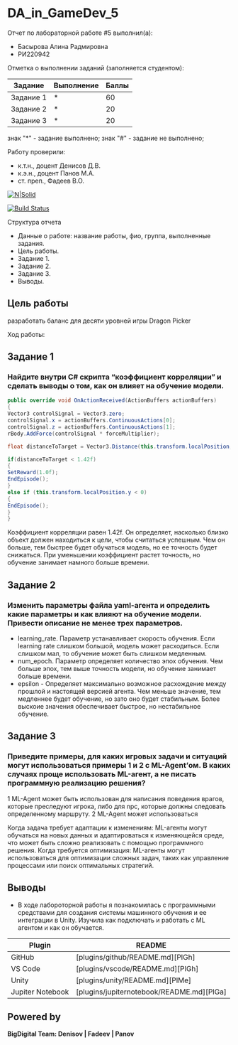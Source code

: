 # DA_in_GameDev_5

Отчет по лабораторной работе #5 выполнил(а):
- Басырова Алина Радмировна
- РИ220942
  
Отметка о выполнении заданий (заполняется студентом):

| Задание | Выполнение | Баллы |
| ------ | ------ | ------ |
| Задание 1 | * | 60 |
| Задание 2 | * | 20 |
| Задание 3 | * | 20 |

знак "*" - задание выполнено; знак "#" - задание не выполнено;

Работу проверили:
- к.т.н., доцент Денисов Д.В.
- к.э.н., доцент Панов М.А.
- ст. преп., Фадеев В.О.

[![N|Solid](https://cldup.com/dTxpPi9lDf.thumb.png)](https://nodesource.com/products/nsolid)

[![Build Status](https://travis-ci.org/joemccann/dillinger.svg?branch=master)](https://travis-ci.org/joemccann/dillinger)

Структура отчета

- Данные о работе: название работы, фио, группа, выполненные задания.
- Цель работы.
- Задание 1.
- Задание 2.
- Задание 3.
- Выводы.

## Цель работы
разработать баланс для десяти уровней игры Dragon Picker

Ход работы:

## Задание 1
### Найдите внутри C# скрипта “коэффициент корреляции” и сделать выводы о том, как он влияет на обучение модели.

```cs
public override void OnActionReceived(ActionBuffers actionBuffers)
{
Vector3 controlSignal = Vector3.zero;
controlSignal.x = actionBuffers.ContinuousActions[0];
controlSignal.z = actionBuffers.ContinuousActions[1];
rBody.AddForce(controlSignal * forceMultiplier);

float distanceToTarget = Vector3.Distance(this.transform.localPosition, Target.localPosition);

if(distanceToTarget < 1.42f)
{
SetReward(1.0f);
EndEpisode();
}
else if (this.transform.localPosition.y < 0)
{
EndEpisode();
}
}
```

Коэффициент корреляции равен 1.42f. Он определяет, насколько близко объект должен находиться к цели, чтобы считаться успешным. Чем он больше, тем быстрее будет обучаться модель, но ее точность будет снижаться. При уменьшении коэффициент растет точность, но обучение занимает намного больше времени.

## Задание 2
### Изменить параметры файла yaml-агента и определить какие параметры и как влияют на обучение модели. Привести описание не менее трех параметров.

- learning_rate. Параметр устанавливает скорость обучения. Если learning rate слишком большой, модель может расходиться. Если слишком мал, то обучение может быть слишком медленным.
- num_epoch. Параметр определяет количество эпох обучения. Чем больше эпох, тем выше точность модели, но обучение занимает больше времени.
- epsilon - Определяет максимально возможное расхождение между прошлой и настоящей версией агента. Чем меньше значение, тем медленнее будет обучение, но зато оно будет стабильным. Более выскоие значения обеспечивает быстрое, но нестабильное обучение.

## Задание 3
### Приведите примеры, для каких игровых задачи и ситуаций могут использоваться примеры 1 и 2 с ML-Agent’ом. В каких случаях проще использовать ML-агент, а не писать программную реализацию решения?

1 ML-Agent может быть использован для написания поведения врагов, которые преследуют игрока, либо для npc, которые должны следовать определенному маршруту. 
2 ML-Agent может использоваться

Когда задача требует адаптации к изменениям: ML-агенты могут обучаться на новых данных и адаптироваться к изменяющейся среде, что может быть сложно реализовать с помощью программного решения.
Когда требуется оптимизация: ML-агенты могут использоваться для оптимизации сложных задач, таких как управление процессами или поиск оптимальных стратегий.

## Выводы

- В ходе лабороторной работы я познакомилась с программными средствами для создания системы машинного обучения и ее интеграции в Unity. Изучила как подключать и работать с ML агентом и как он обучается.

| Plugin | README |
| ------ | ------ |
| GitHub | [plugins/github/README.md][PlGh] |
| VS Code | [plugins/vscode/README.md][PlGh] |
| Unity | [plugins/unity/README.md][PlMe] |
| Jupiter Notebook | [plugins/jupiternotebook/README.md][PlGa] |

## Powered by

**BigDigital Team: Denisov | Fadeev | Panov**
